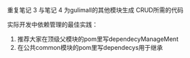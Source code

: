 重复笔记 3 与笔记 4 为gulimall的其他模块生成 CRUD所需的代码

实际开发中依赖管理的最佳实践：
1. 推荐大家在顶级父模块的pom里写dependecyManageMent
2. 在公共common模块的pom里写dependecys用于继承